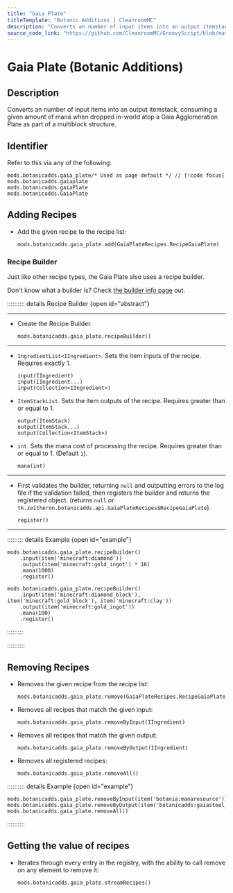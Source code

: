```yaml
---
title: "Gaia Plate"
titleTemplate: "Botanic Additions | CleanroomMC"
description: "Converts an number of input items into an output itemstack, consuming a given amount of mana when dropped in-world atop a Gaia Agglomeration Plate as part of a multiblock structure."
source_code_link: "https://github.com/CleanroomMC/GroovyScript/blob/master/src/main/java/com/cleanroommc/groovyscript/compat/mods/botanicadditions/GaiaPlate.java"
---
```


# Gaia Plate (Botanic Additions)

## Description

Converts an number of input items into an output itemstack, consuming a given amount of mana when dropped in-world atop a Gaia Agglomeration Plate as part of a multiblock structure.

## Identifier

Refer to this via any of the following:

```groovy:no-line-numbers {1}
mods.botanicadds.gaia_plate/* Used as page default */ // [!code focus]
mods.botanicadds.gaiaplate
mods.botanicadds.gaiaPlate
mods.botanicadds.GaiaPlate
```


## Adding Recipes

- Add the given recipe to the recipe list:

    ```groovy:no-line-numbers
    mods.botanicadds.gaia_plate.add(GaiaPlateRecipes.RecipeGaiaPlate)
    ```


### Recipe Builder

Just like other recipe types, the Gaia Plate also uses a recipe builder.

Don't know what a builder is? Check [the builder info page](../../getting_started/builder.md) out.

:::::::::: details Recipe Builder {open id="abstract"}

---

- Create the Recipe Builder.

    ```groovy:no-line-numbers
    mods.botanicadds.gaia_plate.recipeBuilder()
    ```

---

- `IngredientList<IIngredient>`. Sets the item inputs of the recipe. Requires exactly 1.

    ```groovy:no-line-numbers
    input(IIngredient)
    input(IIngredient...)
    input(Collection<IIngredient>)
    ```

- `ItemStackList`. Sets the item outputs of the recipe. Requires greater than or equal to 1.

    ```groovy:no-line-numbers
    output(ItemStack)
    output(ItemStack...)
    output(Collection<ItemStack>)
    ```

- `int`. Sets the mana cost of processing the recipe. Requires greater than or equal to 1. (Default `1`).

    ```groovy:no-line-numbers
    mana(int)
    ```

---

- First validates the builder, returning `null` and outputting errors to the log file if the validation failed, then registers the builder and returns the registered object. (returns `null` or `tk.zeitheron.botanicadds.api.GaiaPlateRecipes$RecipeGaiaPlate`).

    ```groovy:no-line-numbers
    register()
    ```

---

::::::::: details Example {open id="example"}
```groovy:no-line-numbers
mods.botanicadds.gaia_plate.recipeBuilder()
    .input(item('minecraft:diamond'))
    .output(item('minecraft:gold_ingot') * 16)
    .mana(1000)
    .register()

mods.botanicadds.gaia_plate.recipeBuilder()
    .input(item('minecraft:diamond_block'), item('minecraft:gold_block'), item('minecraft:clay'))
    .output(item('minecraft:gold_ingot'))
    .mana(100)
    .register()
```

:::::::::

::::::::::

## Removing Recipes

- Removes the given recipe from the recipe list:

    ```groovy:no-line-numbers
    mods.botanicadds.gaia_plate.remove(GaiaPlateRecipes.RecipeGaiaPlate)
    ```

- Removes all recipes that match the given input:

    ```groovy:no-line-numbers
    mods.botanicadds.gaia_plate.removeByInput(IIngredient)
    ```

- Removes all recipes that match the given output:

    ```groovy:no-line-numbers
    mods.botanicadds.gaia_plate.removeByOutput(IIngredient)
    ```

- Removes all registered recipes:

    ```groovy:no-line-numbers
    mods.botanicadds.gaia_plate.removeAll()
    ```

:::::::::: details Example {open id="example"}
```groovy:no-line-numbers
mods.botanicadds.gaia_plate.removeByInput(item('botania:manaresource'))
mods.botanicadds.gaia_plate.removeByOutput(item('botanicadds:gaiasteel_ingot'))
mods.botanicadds.gaia_plate.removeAll()
```

::::::::::

## Getting the value of recipes

- Iterates through every entry in the registry, with the ability to call remove on any element to remove it:

    ```groovy:no-line-numbers
    mods.botanicadds.gaia_plate.streamRecipes()
    ```
